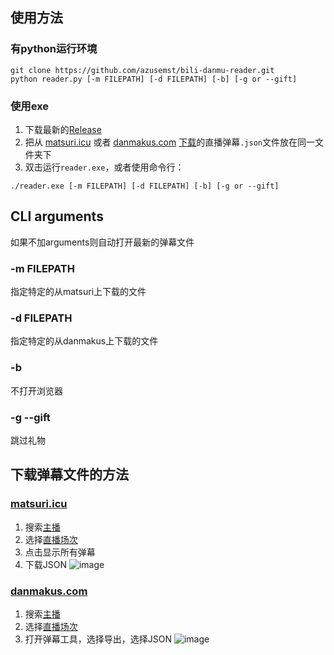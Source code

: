 ## 使用方法
### 有python运行环境
```
git clone https://github.com/azusemst/bili-danmu-reader.git
python reader.py [-m FILEPATH] [-d FILEPATH] [-b] [-g or --gift]
```
### 使用exe
1. 下载最新的[Release](https://github.com/azusemst/bili-danmu-reader/releases)
2. 把从 [matsuri.icu](https://matsuri.icu/) 或者 [danmakus.com](https://danmakus.com/search) [下载](#下载弹幕文件的方法)的直播弹幕`.json`文件放在同一文件夹下
3. 双击运行`reader.exe`，或者使用命令行：
```
./reader.exe [-m FILEPATH] [-d FILEPATH] [-b] [-g or --gift]
```

## CLI arguments
如果不加arguments则自动打开最新的弹幕文件
### -m FILEPATH
指定特定的从matsuri上下载的文件
### -d FILEPATH
指定特定的从danmakus上下载的文件
### -b
不打开浏览器
### -g --gift
跳过礼物

## 下载弹幕文件的方法
### [matsuri.icu](https://matsuri.icu/)
1. 搜索[主播](https://matsuri.icu/channel/3035105)
2. 选择[直播场次](https://matsuri.icu/detail/N3gJAhM1rpEjXQ)
3. 点击显示所有弹幕
4. 下载JSON
![image](https://github.com/azusemst/bili-danmu-reader/assets/50971762/8c0c638d-96d6-4c33-acf9-9e695ed3aee8)

### [danmakus.com](https://danmakus.com/search)
1. 搜索[主播](https://danmakus.com/channel/3035105)
2. 选择[直播场次](https://danmakus.com/live/ff91f0d9-e126-4bb6-91a0-6ce6fde04c17)
3. 打开弹幕工具，选择导出，选择JSON
![image](https://github.com/azusemst/bili-danmu-reader/assets/50971762/66854867-e6ca-4f09-a505-f04df2cdfb6a)
